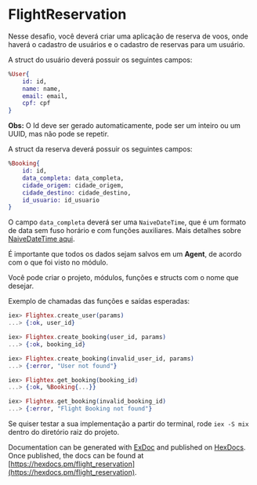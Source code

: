 # FlightReservation

Nesse desafio, você deverá criar uma aplicação de reserva de voos, onde haverá o cadastro de usuários e o cadastro de reservas para um usuário.

A struct do usuário deverá possuir os seguintes campos:

```elixir
%User{
	id: id,
	name: name,
	email: email,
	cpf: cpf
}
```

**Obs:** O Id deve ser gerado automaticamente, pode ser um inteiro ou um UUID, mas não pode se repetir.

A struct da reserva deverá possuir os seguintes campos:

```elixir
%Booking{
	id: id,
	data_completa: data_completa,
	cidade_origem: cidade_origem,
	cidade_destino: cidade_destino,
	id_usuario: id_usuario
}
```

O campo `data_completa` deverá ser uma `NaiveDateTime`, que é um formato de data sem fuso horário e com funções auxiliares. Mais detalhes sobre [NaiveDateTime aqui](https://hexdocs.pm/elixir/NaiveDateTime.html#content).

É importante que todos os dados sejam salvos em um **Agent**, de acordo com o que foi visto no módulo.

Você pode criar o projeto, módulos, funções e structs com o nome que desejar.

Exemplo de chamadas das funções e saídas esperadas: 

```elixir
iex> Flightex.create_user(params)
...> {:ok, user_id}

iex> Flightex.create_booking(user_id, params)
...> {:ok, booking_id}

iex> Flightex.create_booking(invalid_user_id, params)
...> {:error, "User not found"}

iex> Flightex.get_booking(booking_id)
...> {:ok, %Booking{...}}

iex> Flightex.get_booking(invalid_booking_id)
...> {:error, "Flight Booking not found"}
```

Se quiser testar a sua implementação a partir do terminal, rode `iex -S mix` dentro do diretório raiz do projeto.

Documentation can be generated with [ExDoc](https://github.com/elixir-lang/ex_doc)
and published on [HexDocs](https://hexdocs.pm). Once published, the docs can
be found at [https://hexdocs.pm/flight_reservation](https://hexdocs.pm/flight_reservation).








